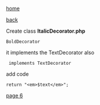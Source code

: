 [home](./page01.md)

[back](./page04.md)

Create class **ItalicDecorator.php**

```
BoldDecorator
```
it  implements the TextDecorator also
```
 implements TextDecorator 
```

add code
```
return "<em>$text</em>";
```


[page 6](./page06.md)
